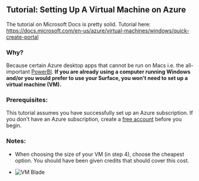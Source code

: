 
## Tutorial: Setting Up A Virtual Machine on Azure
The tutorial on Microsoft Docs is pretty solid. Tutorial here: <https://docs.microsoft.com/en-us/azure/virtual-machines/windows/quick-create-portal>

### Why?
Because certain Azure desktop apps that cannot be run on Macs i.e. the all-important [PowerBI]. **If you are already using a computer running Windows and/or you would prefer to use your Surface, you won't need to set up a virtual machine (VM).** 

### Prerequisites:
This tutorial assumes you have successfully set up an Azure subscription. If you don't have an Azure subscription, create a [free account] before you begin.

### Notes:
* When choosing the size of your VM (in step 4), choose the cheapest option. You should have been given credits that should cover this cost.

* ![VM Blade][VMblade]



[PowerBI]: https://powerbi.microsoft.com/en-us/downloads/
[free account]: https://azure.microsoft.com/en-us/free/

[VMblade]: https://github.com/microsoftny/tce-fellows/blob/master/image/VMblade.jpg